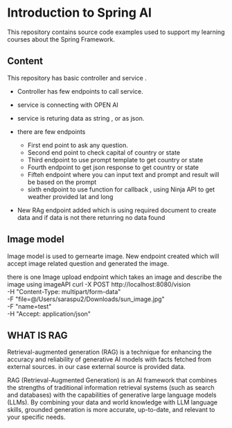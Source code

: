 # Introduction to Spring AI

This repository contains source code examples used to support my learning courses about the Spring Framework.

## Content
This repository has basic controller and service .
* Controller has few endpoints to call service.
* service is connecting with OPEN AI
* service is returing data as string , or as json.
* there are few endpoints
  * First end point to ask any question.
  * Second end point to check capital of country or state
  * Third endpoint to use prompt template to get country or state
  * Fourth endpoint to get json response to get country or state
  * Fifteh endpoint where you can input text and prompt and result will be based on the prompt
  * sixth endpoint to use function for callback , using Ninja API to get weather provided lat and long

* New RAg endpoint added which is using required document to create data and if data is not there retunring no data found

## Image model
Image model is used to gernearte image.
New endpoint created which will accept image related question and generated the image.

there is one Image upload endpoint which takes an image and describe the image using imageAPI
curl -X POST http://localhost:8080/vision \
  -H "Content-Type: multipart/form-data" \
  -F "file=@/Users/saraspu2/Downloads/sun_image.jpg" \
  -F "name=test" \
  -H "Accept: application/json"

                
## WHAT IS RAG
Retrieval-augmented generation (RAG) is a technique for enhancing the accuracy and reliability of generative AI models with facts fetched from external sources.
in our case external source is provided data.

RAG (Retrieval-Augmented Generation) is an AI framework that combines the strengths of traditional information retrieval systems (such as search and databases) with the capabilities of generative large language models (LLMs). By combining your data and world knowledge with LLM language skills, grounded generation is more accurate, up-to-date, and relevant to your specific needs.
  

